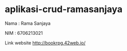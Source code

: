 # aplikasi-crud-ramasanjaya

Nama : Rama Sanjaya

NIM : 6706213021

Link website http://bookrpg.42web.io/
